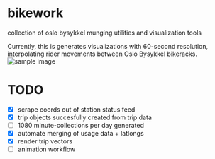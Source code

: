 # bikework
collection of oslo bysykkel munging utilities and visualization tools

Currently, this is generates visualizations with 60-second resolution, interpolating rider movements
between Oslo Bysykkel bikeracks.
![sample image](https://github.com/fivism/bikework/img/2.png)
 
# TODO
- [x] scrape coords out of station status feed
- [x] trip objects succesfully created from trip data
- [ ] 1080 minute-collections per day generated
- [x] automate merging of usage data + latlongs
- [x] render trip vectors
- [ ] animation workflow
